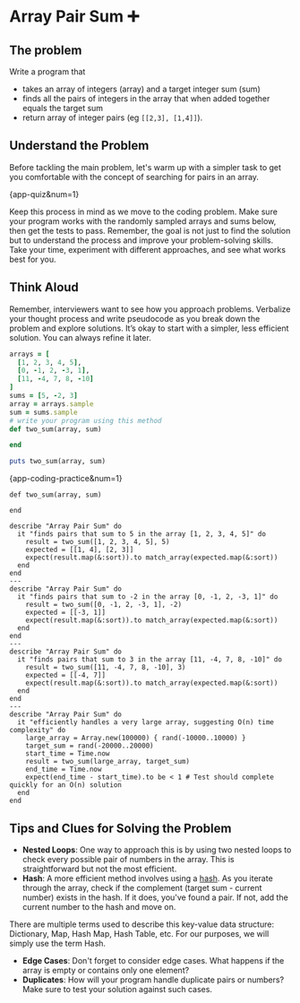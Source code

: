 # Array Pair Sum ➕

## The problem

Write a program that

- takes an array of integers (array) and a target integer sum (sum)
- finds all the pairs of integers in the array that when added together equals the target sum
- return array of integer pairs (eg `[[2,3], [1,4]]`).

## Understand the Problem

Before tackling the main problem, let's warm up with a simpler task to get you comfortable with the concept of searching
for pairs in an array.

{app-quiz&num=1}

Keep this process in mind as we move to the coding problem. Make sure your program works with the randomly sampled
arrays and sums below, then get the tests to pass. Remember, the goal is not just to find the solution but to understand
the process and improve your problem-solving skills. Take your time, experiment with different approaches, and see what
works best for you.

## Think Aloud

Remember, interviewers want to see how you approach problems. Verbalize your thought process and write pseudocode as you
break down the problem and explore solutions. It’s okay to start with a simpler, less efficient solution. You can always
refine it later.

```ruby
arrays = [
  [1, 2, 3, 4, 5],
  [0, -1, 2, -3, 1],
  [11, -4, 7, 8, -10]
]
sums = [5, -2, 3]
array = arrays.sample
sum = sums.sample
# write your program using this method
def two_sum(array, sum)

end

puts two_sum(array, sum)
```

{app-coding-practice&num=1}

```starter-code
def two_sum(array, sum)

end
```
```tests
describe "Array Pair Sum" do
  it "finds pairs that sum to 5 in the array [1, 2, 3, 4, 5]" do
    result = two_sum([1, 2, 3, 4, 5], 5)
    expected = [[1, 4], [2, 3]]
    expect(result.map(&:sort)).to match_array(expected.map(&:sort))
  end
end
---
describe "Array Pair Sum" do
  it "finds pairs that sum to -2 in the array [0, -1, 2, -3, 1]" do
    result = two_sum([0, -1, 2, -3, 1], -2)
    expected = [[-3, 1]]
    expect(result.map(&:sort)).to match_array(expected.map(&:sort))
  end
end
---
describe "Array Pair Sum" do
  it "finds pairs that sum to 3 in the array [11, -4, 7, 8, -10]" do
    result = two_sum([11, -4, 7, 8, -10], 3)
    expected = [[-4, 7]]
    expect(result.map(&:sort)).to match_array(expected.map(&:sort))
  end
end
---
describe "Array Pair Sum" do
  it "efficiently handles a very large array, suggesting O(n) time complexity" do
    large_array = Array.new(100000) { rand(-10000..10000) }
    target_sum = rand(-20000..20000)
    start_time = Time.now
    result = two_sum(large_array, target_sum)
    end_time = Time.now
    expect(end_time - start_time).to be < 1 # Test should complete quickly for an O(n) solution
  end
end
```

## Tips and Clues for Solving the Problem

- **Nested Loops**: One way to approach this is by using two nested loops to check every possible pair of numbers in the
  array. This is straightforward but not the most efficient.
- **Hash**: A more efficient method involves using a [hash](https://ruby-doc.org/3.2.2/Hash.html). As you iterate
  through the array, check if the complement (target sum - current number) exists in the hash. If it does, you've found
  a pair. If not, add the current number to the hash and move on.

<aside>
  There are multiple terms used to describe this key-value data structure: Dictionary, Map, Hash Map, Hash Table, etc. For our purposes, we will simply use the term Hash.
</aside>

- **Edge Cases**: Don't forget to consider edge cases. What happens if the array is empty or contains only one element?
- **Duplicates**: How will your program handle duplicate pairs or numbers? Make sure to test your solution against such
  cases.
